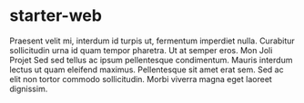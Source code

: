 # starter-web
Praesent velit mi, interdum id turpis ut, fermentum imperdiet nulla. Curabitur sollicitudin urna id quam tempor pharetra. Ut at semper eros.
Mon Joli Projet
Sed sed tellus ac ipsum pellentesque condimentum. 
Mauris interdum lectus ut quam eleifend maximus. Pellentesque sit amet erat sem.
Sed ac elit non tortor commodo sollicitudin.
Morbi viverra magna eget laoreet dignissim.
